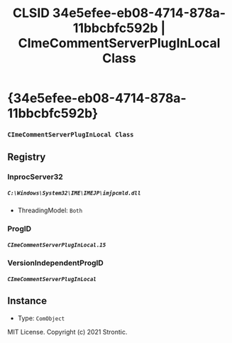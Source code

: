 ﻿---
title: "CLSID 34e5efee-eb08-4714-878a-11bbcbfc592b | CImeCommentServerPlugInLocal Class"
excerpt: What is COM-Object CLSID 34e5efee-eb08-4714-878a-11bbcbfc592b?
---

# {34e5efee-eb08-4714-878a-11bbcbfc592b}

### `CImeCommentServerPlugInLocal Class`

## Registry


### InprocServer32

##### `C:\Windows\System32\IME\IMEJP\imjpcmld.dll`
* ThreadingModel: `Both`

### ProgID

##### `CImeCommentServerPlugInLocal.15`

### VersionIndependentProgID

##### `CImeCommentServerPlugInLocal`

## Instance

* Type: `ComObject`

MIT License. Copyright (c) 2021 Strontic.


